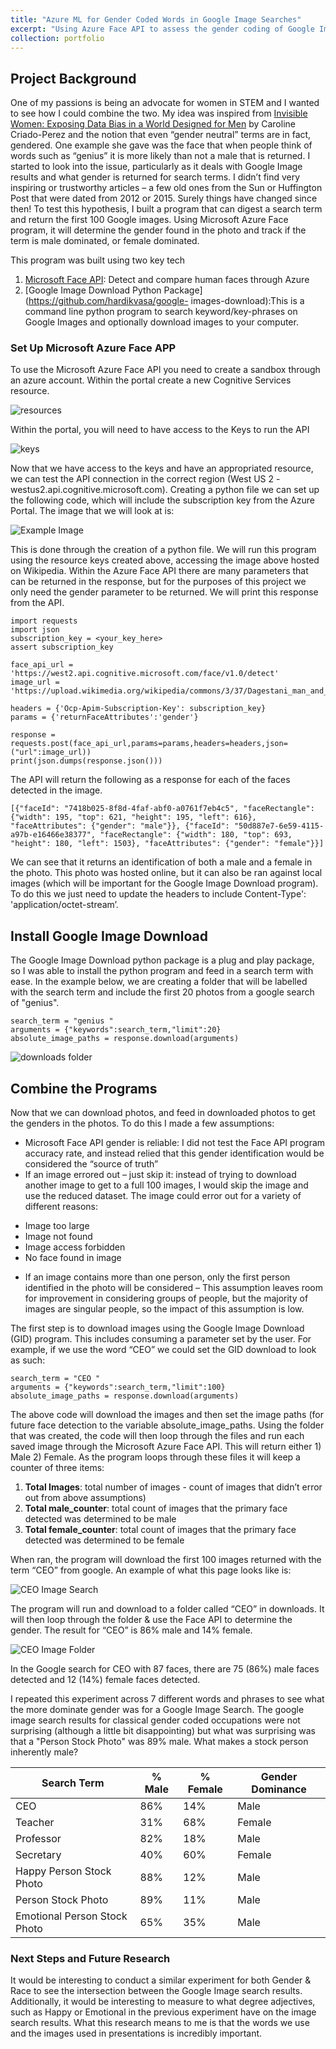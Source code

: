 ```yaml
---
title: "Azure ML for Gender Coded Words in Google Image Searches"
excerpt: "Using Azure Face API to assess the gender coding of Google Image searches"
collection: portfolio
---
```

## Project Background
One of my passions is being an advocate for women in STEM and I wanted to see how I could combine the two.
My idea was inspired from [Invisible Women: Exposing Data Bias in a World Designed for Men](https://www.amazon.com/Invisible-Women-Data-World-Designed/dp/1419729071) by Caroline Criado-Perez and the notion that even “gender neutral” terms are in fact, gendered. One example she gave was the face that when people think of words such as “genius” it is more likely than not a male that is returned. I started to look into the issue, particularly as it deals with Google Image results and what gender is returned for search terms. I didn’t find very inspiring or trustworthy articles – a few old ones from the Sun or Huffington Post that were dated from 2012 or 2015. Surely things have changed since then! To test this hypothesis, I built a program that can digest a search term and return the first 100 Google images. Using Microsoft Azure Face program, it will determine the gender found in the photo and track if the term is male dominated, or female dominated.

This program was built using two key tech
1. [Microsoft Face API](https://azure.microsoft.com/en-us/services/cognitive-services/face/): Detect and compare human faces through Azure
2. [Google Image Download Python Package](https://github.com/hardikvasa/google- images-download):This is a command line python program to search keyword/key-phrases on Google Images and optionally download images to your computer.


### Set Up Microsoft Azure Face APP
To use the Microsoft Azure Face API you need to create a sandbox through an azure account. Within the portal create a new Cognitive Services resource.

![resources](/images/gender/Picture1.png)

Within the portal, you will need to have access to the Keys to run the API

![keys](/images/gender/Picture2.png)

Now that we have access to the keys and have an appropriated resource, we can test the API connection in the correct region (West US 2 - westus2.api.cognitive.microsoft.com).
Creating a python file we can set up the following code, which will include the subscription key from the Azure Portal. The image that we will look at is:

![Example Image](/images/gender/Picture3.png)

This is done through the creation of a python file. We will run this program using the resource keys created above, accessing the image above hosted on Wikipedia. Within the Azure Face API there are many parameters that can be returned in the response, but for the purposes of this project we only need the gender parameter to be returned. We will print this response from the API.
```
import requests
import json
subscription_key = <your_key_here>
assert subscription_key

face_api_url = 'https://west2.api.cognitive.microsoft.com/face/v1.0/detect'
image_url = 'https://upload.wikimedia.org/wikipedia/commons/3/37/Dagestani_man_and_woman.jpg'

headers = {'Ocp-Apim-Subscription-Key': subscription_key}
params = {'returnFaceAttributes':'gender'}

response = requests.post(face_api_url,params=params,headers=headers,json=("url":image_url))
print(json.dumps(response.json()))
```
The API will return the following as a response for each of the faces detected in the image.
```
[{"faceId": "7418b025-8f8d-4faf-abf0-a0761f7eb4c5", "faceRectangle": {"width": 195, "top": 621, "height": 195, "left": 616}, "faceAttributes": {"gender": "male"}}, {"faceId": "50d887e7-6e59-4115-a97b-e16466e38377", "faceRectangle": {"width": 180, "top": 693, "height": 180, "left": 1503}, "faceAttributes": {"gender": "female"}}]
```

We can see that it returns an identification of both a male and a female in the photo. This photo was hosted online, but it can also be ran against local images (which will be important for the Google Image Download program). To do this we just need to update the headers to include Content-Type': 'application/octet-stream’.


## Install Google Image Download
The Google Image Download python package is a plug and play package, so I was able to install the python program and feed in a search term with ease. In the example below, we are creating a folder that will be labelled with the search term and include the first 20 photos from a google search of "genius".

```
search_term = "genius "
arguments = {"keywords":search_term,"limit":20}
absolute_image_paths = response.download(arguments)
```

![downloads folder](/images/gender/Picture4.png)


## Combine the Programs
Now that we can download photos, and feed in downloaded photos to get the genders in the photos. To do this I made a few assumptions:
* Microsoft Face API gender is reliable: I did not test the Face API program accuracy rate, and instead relied that this gender identification would be considered the “source of truth”
* If an image errored out – just skip it: instead of trying to download another image to get to a full 100 images, I would skip the image and use the reduced dataset. The image could error out for a variety of different reasons:
- Image too large
- Image not found
- Image access forbidden
- No face found in image
* If an image contains more than one person, only the first person identified in the photo will be considered – This assumption leaves room for improvement in considering groups of people, but the majority of images are singular people, so the impact of this assumption is low.

The first step is to download images using the Google Image Download (GID) program. This includes consuming a parameter set by the user. For example, if we use the word “CEO” we could set the GID download to look as such:
```
search_term = "CEO "
arguments = {"keywords":search_term,"limit":100}
absolute_image_paths = response.download(arguments)
```
The above code will download the images and then set the image paths (for future face detection to the variable absolute_image_paths. Using the folder that was created, the code will then loop through the files and run each saved image through the Microsoft Azure Face API. This will return either 1) Male 2) Female. As the program loops through these files it will keep a counter of three items:
1. **Total Images**: total number of images - count of images that didn’t error out from above assumptions)
2. **Total male_counter**: total count of images that the primary face detected was determined to be male
3. **Total female_counter**: total count of images that the primary face detected was determined to be female

When ran, the program will download the first 100 images returned with the term “CEO” from google. An example of what this page looks like is:


![CEO Image Search](/images/gender/Picture5.png)

The program will run and download to a folder called “CEO” in downloads. It will then loop through the folder & use the Face API to determine the gender. The result for “CEO” is 86% male and 14% female.


![CEO Image Folder](/images/gender/Picture6.png)

In the Google search for CEO with 87 faces, there are 75 (86%) male faces detected and 12 (14%) female faces detected.

I repeated this experiment across 7 different words and phrases to see what the more dominate gender was for a Google Image Search. The google image search results for classical gender coded occupations were not surprising (although a little bit disappointing) but what was surprising was  that a "Person Stock Photo" was 89% male. What makes a stock person inherently male?

|Search Term   |  % Male | % Female   | Gender Dominance |
|---|---|---|---|
|  CEO |  86% |  14% | Male  |
|  Teacher | 31%  | 68%  | Female  |
|  Professor | 82%  | 18%  | Male  |
|  Secretary | 40%  |  60%  |  Female |
| Happy Person Stock Photo  |  88% |  12% | Male  |
| Person Stock Photo  | 89%  |   11% |  Male |
| Emotional Person Stock Photo  | 65%  | 35%  | Male  |


### Next Steps and Future Research
It would be interesting to conduct a similar experiment for both Gender & Race to see the intersection between the Google Image search results. Additionally, it would be interesting to measure to what degree adjectives, such as Happy or Emotional in the previous experiment have on the image search results. What this research means to me is that the words we use and the images used in presentations is incredibly important.

